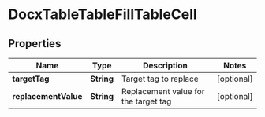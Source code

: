 
# DocxTableTableFillTableCell

## Properties
Name | Type | Description | Notes
------------ | ------------- | ------------- | -------------
**targetTag** | **String** | Target tag to replace |  [optional]
**replacementValue** | **String** | Replacement value for the target tag |  [optional]



